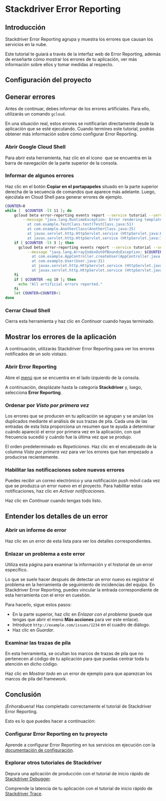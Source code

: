 # Stackdriver Error Reporting

## Introducción

Stackdriver Error Reporting agrupa y muestra los errores que causan los servicios en la nube.

Este tutorial te guiará a través de la interfaz web de Error Reporting, además de enseñarte cómo mostrar los errores de tu aplicación, ver más información sobre ellos y tomar medidas al respecto.

## Configuración del proyecto

<walkthrough-project-setup></walkthrough-project-setup>

## Generar errores

Antes de continuar, debes informar de los errores artificiales. Para ello, utilizarás un comando `gcloud`.

En una situación real, estos errores se notificarían directamente desde la aplicación que se esté ejecutando. Cuando termines este tutorial, podrás obtener más información sobre cómo configurar Error Reporting.

### Abrir Google Cloud Shell

Para abrir esta herramienta, haz clic en el icono <walkthrough-cloud-shell-icon></walkthrough-cloud-shell-icon>[][spotlight-open-devshell] que se encuentra en la barra de navegación de la parte superior de la consola.

### Informar de algunos errores

Haz clic en el botón **Copiar en el portapapeles** situado en la parte superior derecha de la secuencia de comandos que aparece más adelante. Luego, ejecútala en Cloud Shell para generar errores de ejemplo.

```bash
COUNTER=0
while [  $COUNTER -lt 11 ]; do
    gcloud beta error-reporting events report --service tutorial --service-version v$((COUNTER/10+1)) \
        --message "java.lang.RuntimeException: Error rendering template $COUNTER
          at com.example.TestClass.test(TestClass.java:51)
          at com.example.AnotherClass(AnotherClass.java:25)
          at javax.servlet.http.HttpServlet.service (HttpServlet.java:617)
          at javax.servlet.http.HttpServlet.service (HttpServlet.java:717)"
    if [ $COUNTER -lt 3 ]; then
      gcloud beta error-reporting events report --service tutorial --service-version v1 \
          --message "java.lang.ArrayIndexOutOfBoundsException: $COUNTER
            at com.example.AppController.createUser(AppController.java:42)
            at com.example.User(User.java:31)
            at javax.servlet.http.HttpServlet.service (HttpServlet.java:617)
            at javax.servlet.http.HttpServlet.service (HttpServlet.java:717)"
    fi
    if [ $COUNTER -eq 10 ]; then
      echo "All artificial errors reported."
    fi
    let COUNTER=COUNTER+1
done
```

### Cerrar Cloud Shell

Cierra esta herramienta y haz clic en *Continuar* cuando hayas terminado.

## Mostrar los errores de la aplicación

A continuación, utilizarás Stackdriver Error Reporting para ver los errores notificados de un solo vistazo.

### Abrir Error Reporting

Abre el [menú][spotlight-console-menu] que se encuentra en el lado izquierdo de la consola.

A continuación, desplázate hasta la categoría **Stackdriver** y, luego, selecciona **Error Reporting**.

<walkthrough-menu-navigation sectionid="CRASH_SECTION"></walkthrough-menu-navigation>

### Ordenar por *Visto por primera vez*

Los errores que se producen en tu aplicación se agrupan y se anulan los duplicados mediante el análisis de sus trazas de pila. Cada una de las entradas de esta lista proporciona un resumen que te ayuda a determinar cuándo apareció el error por primera vez en la aplicación, con qué frecuencia sucedió y cuándo fue la última vez que se produjo.

El orden predeterminado es *Repeticiones*. Haz clic en el encabezado de la columna *Visto por primera vez* para ver los errores que han empezado a producirse recientemente.

### Habilitar las notificaciones sobre nuevos errores

Puedes recibir un correo electrónico y una notificación push móvil cada vez que se produzca un error nuevo en el proyecto. Para habilitar estas notificaciones, haz clic en *Activar notificaciones*.

Haz clic en *Continuar* cuando tengas todo listo.

## Entender los detalles de un error

### Abrir un informe de error

Haz clic en un error de esta lista para ver los detalles correspondientes.

### Enlazar un problema a este error

Utiliza esta página para examinar la información y el historial de un error específico.

Lo que se suele hacer después de detectar un error nuevo es registrar el problema en la herramienta de seguimiento de incidencias del equipo. En Stackdriver Error Reporting, puedes vincular la entrada correspondiente de esta herramienta con el error en cuestión.

Para hacerlo, sigue estos pasos:

  *  En la parte superior, haz clic en *Enlazar con el problema* (puede que tengas que abrir el menú **Más acciones** para ver este enlace).
  *  Introduce `http://example.com/issues/1234` en el cuadro de diálogo.
  *  Haz clic en *Guardar*.

### Examinar las trazas de pila

En esta herramienta, se ocultan los marcos de trazas de pila que no pertenecen al código de tu aplicación para que puedas centrar toda tu atención en dicho código.

Haz clic en *Mostrar todo* en un error de ejemplo para que aparezcan los marcos de pila del framework.

## Conclusión

<walkthrough-conclusion-trophy></walkthrough-conclusion-trophy>

¡Enhorabuena! Has completado correctamente el tutorial de Stackdriver Error Reporting.

Esto es lo que puedes hacer a continuación:

### Configurar Error Reporting en tu proyecto

Aprende a configurar Error Reporting en tus servicios en ejecución con la [documentación de configuración][errors-setup].

### Explorar otros tutoriales de Stackdriver

Depura una aplicación de producción con el tutorial de inicio rápido de [Stackdriver Debugger][debug-quickstart].

Comprende la latencia de tu aplicación con el tutorial de inicio rápido de [Stackdriver Trace][trace-quickstart].

[debug-quickstart]: https://cloud.google.com/debugger/docs/quickstart
[errors-setup]: https://cloud.google.com/error-reporting/docs/how-to
[spotlight-console-menu]: walkthrough://spotlight-pointer?spotlightId=console-nav-menu
[spotlight-open-devshell]: walkthrough://spotlight-pointer?spotlightId=devshell-activate-button
[trace-quickstart]: https://cloud.google.com/trace/docs/quickstart
